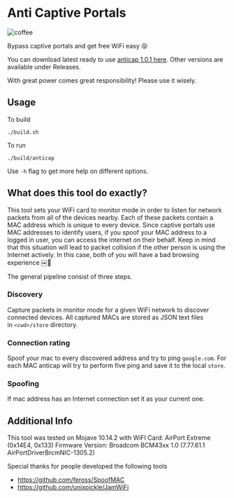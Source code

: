 # Anti Captive Portals

![coffee](https://user-images.githubusercontent.com/8003487/57241899-122a0280-706d-11e9-9241-626895bf4eae.png)

Bypass captive portals and get free WiFi easy 😝

You can download latest ready to use [anticap 1.0.1 here](https://github.com/Kif11/anticap/releases/download/v1.0.1/anticap). Other versions are available under Releases.

With great power comes great responsibility! Please use it wisely.

## Usage

To build
```
./build.sh
```

To run
```
./build/anticap
```

Use `-h` flag to get more help on different options.

## What does this tool do exactly?

This tool sets your WiFi card to monitor mode in order to listen for network packets from all of the devices nearby. Each of these packets contain a MAC address which is unique to every device. Since captive portals use MAC addresses to identify users, if you spoof your MAC address to a logged in user, you can access the internet on their behalf. Keep in mind that this situation will lead to packet collision if the other person is using the Internet actively. In this case, both of you will have a bad browsing experience ￼🙁

The general pipeline consist of three steps.

### Discovery

Capture packets in monitor mode for a given WiFi network to discover connected devices. All captured MACs are stored as JSON text files in `<cwd>/store` directory.

### Connection rating

Spoof your mac to every discovered address and try to ping `google.com`. For each MAC anticap will try to perform five ping and save it to the local `store`.

### Spoofing

If mac address has an Internet connection set it as your current one.

## Additional Info

This tool was tested on Mojave 10.14.2 with
WiFI Card:	AirPort Extreme  (0x14E4, 0x133)
Firmware Version:	Broadcom BCM43xx 1.0 (7.77.61.1 AirPortDriverBrcmNIC-1305.2)

Special thanks for people developed the following tools

- https://github.com/feross/SpoofMAC
- https://github.com/unixpickle/JamWiFi
